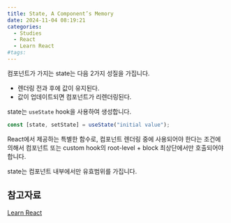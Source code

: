 ```yaml
---
title: State, A Component’s Memory
date: 2024-11-04 08:19:21
categories:
  - Studies
  - React
  - Learn React
#tags:
---
```

컴포넌트가 가지는 state는 다음 2가지 성질을 가집니다.

- 렌더링 전과 후에 값이 유지된다.
- 값이 업데이트되면 컴포넌트가 리렌더링된다.

state는 `useState` hook을 사용하여 생성합니다.

```jsx
const [state, setState] = useState("initial value");
```

React에서 제공하는 특별한 함수로, 컴포넌트 렌더링 중에 사용되어야 한다는 조건에 의해서 컴포넌트 또는 custom hook의 root-level + block 최상단에서만 호출되어야 합니다.

state는 컴포넌트 내부에서만 유효범위를 가집니다.

## 참고자료

[Learn React](https://react.dev/learn)